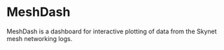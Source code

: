 # MeshDash
MeshDash is a dashboard for interactive plotting of data from the Skynet mesh networking logs.
